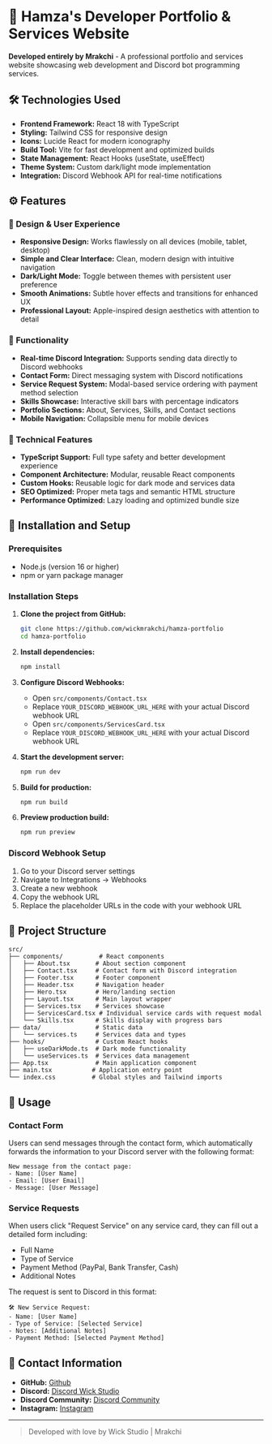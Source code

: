 # 🌟 Hamza's Developer Portfolio & Services Website

**Developed entirely by Mrakchi** - A professional portfolio and services website showcasing web development and Discord bot programming services.

## 🛠️ Technologies Used

- **Frontend Framework:** React 18 with TypeScript
- **Styling:** Tailwind CSS for responsive design
- **Icons:** Lucide React for modern iconography
- **Build Tool:** Vite for fast development and optimized builds
- **State Management:** React Hooks (useState, useEffect)
- **Theme System:** Custom dark/light mode implementation
- **Integration:** Discord Webhook API for real-time notifications

## ⚙️ Features

### 🎨 Design & User Experience
- **Responsive Design:** Works flawlessly on all devices (mobile, tablet, desktop)
- **Simple and Clear Interface:** Clean, modern design with intuitive navigation
- **Dark/Light Mode:** Toggle between themes with persistent user preference
- **Smooth Animations:** Subtle hover effects and transitions for enhanced UX
- **Professional Layout:** Apple-inspired design aesthetics with attention to detail

### 🔧 Functionality
- **Real-time Discord Integration:** Supports sending data directly to Discord webhooks
- **Contact Form:** Direct messaging system with Discord notifications
- **Service Request System:** Modal-based service ordering with payment method selection
- **Skills Showcase:** Interactive skill bars with percentage indicators
- **Portfolio Sections:** About, Services, Skills, and Contact sections
- **Mobile Navigation:** Collapsible menu for mobile devices

### 📱 Technical Features
- **TypeScript Support:** Full type safety and better development experience
- **Component Architecture:** Modular, reusable React components
- **Custom Hooks:** Reusable logic for dark mode and services data
- **SEO Optimized:** Proper meta tags and semantic HTML structure
- **Performance Optimized:** Lazy loading and optimized bundle size

## 🚀 Installation and Setup

### Prerequisites
- Node.js (version 16 or higher)
- npm or yarn package manager

### Installation Steps

1. **Clone the project from GitHub:**
   ```bash
   git clone https://github.com/wickmrakchi/hamza-portfolio
   cd hamza-portfolio
   ```

2. **Install dependencies:**
   ```bash
   npm install
   ```

3. **Configure Discord Webhooks:**
   - Open `src/components/Contact.tsx`
   - Replace `YOUR_DISCORD_WEBHOOK_URL_HERE` with your actual Discord webhook URL
   - Open `src/components/ServicesCard.tsx`
   - Replace `YOUR_DISCORD_WEBHOOK_URL_HERE` with your actual Discord webhook URL

4. **Start the development server:**
   ```bash
   npm run dev
   ```

5. **Build for production:**
   ```bash
   npm run build
   ```

6. **Preview production build:**
   ```bash
   npm run preview
   ```

### Discord Webhook Setup
1. Go to your Discord server settings
2. Navigate to Integrations → Webhooks
3. Create a new webhook
4. Copy the webhook URL
5. Replace the placeholder URLs in the code with your webhook URL

## 📁 Project Structure

```
src/
├── components/          # React components
│   ├── About.tsx       # About section component
│   ├── Contact.tsx     # Contact form with Discord integration
│   ├── Footer.tsx      # Footer component
│   ├── Header.tsx      # Navigation header
│   ├── Hero.tsx        # Hero/landing section
│   ├── Layout.tsx      # Main layout wrapper
│   ├── Services.tsx    # Services showcase
│   ├── ServicesCard.tsx # Individual service cards with request modal
│   └── Skills.tsx      # Skills display with progress bars
├── data/               # Static data
│   └── services.ts     # Services data and types
├── hooks/              # Custom React hooks
│   ├── useDarkMode.ts  # Dark mode functionality
│   └── useServices.ts  # Services data management
├── App.tsx             # Main application component
├── main.tsx           # Application entry point
└── index.css          # Global styles and Tailwind imports
```

## 🎯 Usage

### Contact Form
Users can send messages through the contact form, which automatically forwards the information to your Discord server with the following format:
```
New message from the contact page:
- Name: [User Name]
- Email: [User Email]
- Message: [User Message]
```

### Service Requests
When users click "Request Service" on any service card, they can fill out a detailed form including:
- Full Name
- Type of Service
- Payment Method (PayPal, Bank Transfer, Cash)
- Additional Notes

The request is sent to Discord in this format:
```
🛠️ New Service Request:
- Name: [User Name]
- Type of Service: [Selected Service]
- Notes: [Additional Notes]
- Payment Method: [Selected Payment Method]
```

## 🔗 Contact Information

- **GitHub:** [Github](https://github.com/wickmrakchi)
- **Discord:** [Discord Wick Studio](https://discord.gg/wicks)
- **Discord Community:** [Discord Community](https://discord.gg/TakZcsFZRN)
- **Instagram:** [Instagram](https://www.instagram.com/mrakchi_5)
---

> Developed with love by Wick Studio | Mrakchi

